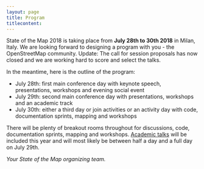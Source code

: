 ```yaml
---
layout: page
title: Program
titlecontent:
---
```


State of the Map 2018 is taking place from **July 28th to 30th 2018** in Milan, Italy. We are looking forward to designing a program with you - the OpenStreetMap community. Update: The call for session proposals has now closed and we are working hard to score and select the talks.

In the meantime, here is the outline of the program:

- July 28th: first main conference day with keynote speech, presentations, workshops and evening social event
- July 29th: second main conference day with presentations, workshops and an academic track
- July 30th: either a third day or join activities or an activity day with code, documentation sprints, mapping and workshops

There will be plenty of breakout rooms throughout for discussions, code, documentation sprints, mapping and workshops. <a href="https://2018.stateofthemap.org/academictrack/">Academic talks</a> will be included this year and will most likely be between half a day and a full day on July 29th.

*Your State of the Map organizing team.*
